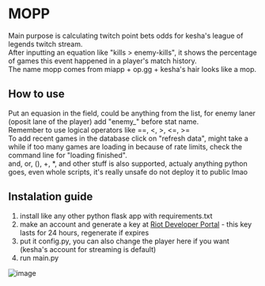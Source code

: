 # MOPP
Main purpose is calculating twitch point bets odds for kesha's league of legends twitch stream.  
After inputting an equation like "kills > enemy-kills", it shows the percentage of games this event happened in a player's match history.  
The name mopp comes from miapp + op.gg + kesha's hair looks like a mop.
## How to use
Put an equasion in the field, could be anything from the list, for enemy laner (oposit lane of the player) add "enemy_" before stat name.  
Remember to use logical operators like ==, <, >, <=, >=  
To add recent games in the database click on "refresh data", might take a while if too many games are loading in because of rate limits, check the command line for "loading finished".  
and, or, (), +, *, and other stuff is also supported, actualy anything python goes, even whole scripts, it's really unsafe do not deploy it to public lmao
## Instalation guide
1. install like any other python flask app with requirements.txt
2. make an account and generate a key at [Riot Developer Portal](https://developer.riotgames.com/) - this key lasts for 24 hours, regenerate if expires
3. put it config.py, you can also change the player here if you want (kesha's account for streaming is default)
4. run main.py

![image](https://github.com/user-attachments/assets/16e39e09-b41d-48e2-9a6a-ef88f682d90f)
